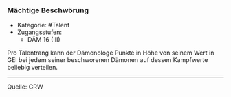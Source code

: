 ### Mächtige Beschwörung

- Kategorie: #Talent
- Zugangsstufen:
  - DÄM 16 (III)

Pro Talentrang kann der Dämonologe Punkte in Höhe von seinem Wert in GEI bei jedem seiner beschworenen Dämonen auf dessen Kampfwerte beliebig verteilen.

---

Quelle: GRW
